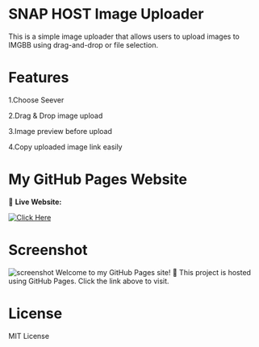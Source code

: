 # SNAP HOST Image Uploader

This is a simple image uploader that allows users to upload images to IMGBB using drag-and-drop or file selection.

# Features

1.Choose Seever

2.Drag & Drop image upload

3.Image preview before upload

4.Copy uploaded image link easily

# My GitHub Pages Website  

🚀 **Live Website:** 

[![Click Here](https://img.shields.io/badge/Click-Here-blue?style=for-the-badge)](https://codexart-lab.github.io/Snaphost/)

# Screenshot 
<img src="https://i.ibb.co/mVj3TGYY/snaphost.jpg" alt="screenshot">
Welcome to my GitHub Pages site! 🎉  
This project is hosted using GitHub Pages. Click the link above to visit.

# License

MIT License
